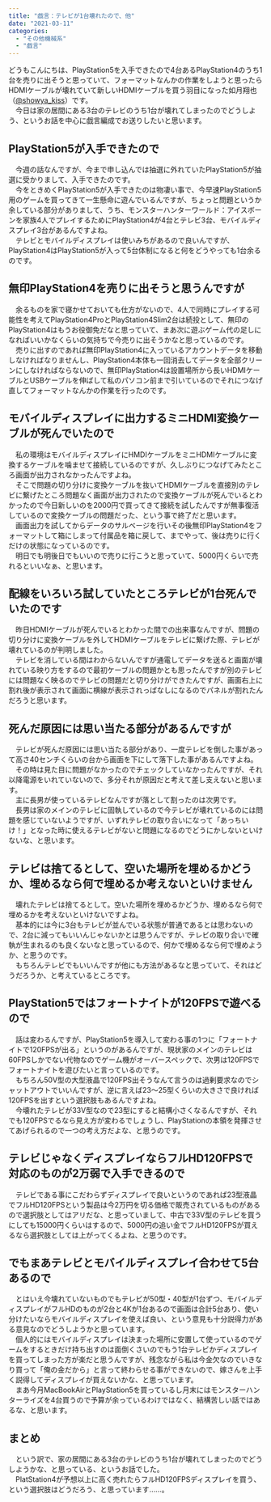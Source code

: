 ```yaml
---
title: "戯言：テレビが1台壊れたので、他"
date: "2021-03-11"
categories: 
  - "その他機械系"
  - "戯言"
---
```


どうもこんにちは、PlayStation5を入手できたので4台あるPlayStation4のうち1台を売りに出そうと思っていて、フォーマットなんかの作業をしようと思ったらHDMIケーブルが壊れていて新しいHDMIケーブルを買う羽目になった如月翔也（[@showya\_kiss](http://twitter.com/showya_kiss)）です。  
　今日は家の居間にある3台のテレビのうち1台が壊れてしまったのでどうしよう、というお話を中心に戯言編成でお送りしたいと思います。  

## PlayStation5が入手できたので

　今週の話なんですが、今まで申し込んでは抽選に外れていたPlayStation5が抽選に受かりまして、入手できたのです。  
　今をときめくPlayStation5が入手できたのは物凄い事で、今早速PlayStation5用のゲームを買ってきて一生懸命に遊んでいるんですが、ちょっと問題というか余している部分がありまして、うち、モンスターハンターワールド：アイスボーンを家族4人でプレイするためにPlayStation4が4台とテレビ3台、モバイルディスプレイ3台があるんですよね。  
　テレビとモバイルディスプレイは使いみちがあるので良いんですが、PlayStation4はPlayStation5が入って5台体制になると何をどうやっても1台余るのです。  

## 無印PlayStation4を売りに出そうと思うんですが

　余るものを家で寝かせておいても仕方がないので、4人で同時にプレイする可能性を考えてPlayStation4ProとPlayStation4Slim2台は続投として、無印のPlayStation4はもうお役御免だなと思っていて、まあ次に遊ぶゲーム代の足しになればいいかなくらいの気持ちで今売りに出そうかなと思っているのです。  
　売りに出すのであれば無印PlayStation4に入っているアカウントデータを移動しなければなりませんし、PlayStation4本体も一回消去してデータを全部クリーンにしなければならないので、無印PlayStation4は設置場所から長いHDMIケーブルとUSBケーブルを伸ばして私のパソコン前まで引いているのでそれにつなげ直してフォーマットなんかの作業を行ったのです。  

## モバイルディスプレイに出力するミニHDMI変換ケーブルが死んでいたので

　私の環境はモバイルディスプレイにHMDIケーブルをミニHDMIケーブルに変換するケーブルを噛ませて接続しているのですが、久しぶりにつなげてみたところ画面が出力されなかったんですよね。  
　そこで問題の切り分けに変換ケーブルを抜いてHDMIケーブルを直接別のテレビに繋げたところ問題なく画面が出力されたので変換ケーブルが死んでいるとわかったので今日新しいのを2000円で買ってきて接続を試したんですが無事復活しているので変換ケーブルの問題だった、という事で終了だと思います。  
　画面出力を試してからデータのサルベージを行いその後無印PlayStation4をフォーマットして箱にしまって付属品を箱に戻して、までやって、後は売りに行くだけの状態になっているのです。  
　明日でも明後日でもいいので売りに行こうと思っていて、5000円くらいで売れるといいなぁ、と思います。  

## 配線をいろいろ試していたところテレビが1台死んでいたのです

　昨日HDMIケーブルが死んでいるとわかった間での出来事なんですが、問題の切り分けに変換ケーブルを外してHDMIケーブルをテレビに繋げた際、テレビが壊れているのが判明しました。  
　テレビを消している間はわからないんですが通電してデータを送ると画面が壊れている映り方をするので最初ケーブルの問題かとも思ったんですが別のテレビには問題なく映るのでテレビの問題だと切り分けができたんですが、画面右上に割れ後が表示されて画面に横線が表示されっぱなしになるのでパネルが割れたんだろうと思います。  

## 死んだ原因には思い当たる部分があるんですが

　テレビが死んだ原因には思い当たる部分があり、一度テレビを倒した事があって高さ40センチくらいの台から画面を下にして落下した事があるんですよね。  
　その時は見た目に問題がなかったのでチェックしていなかったんですが、それ以降電源をいれていないので、多分それが原因だと考えて差し支えないと思います。  
　主に長男が使っているテレビなんですが落として割ったのは次男です。  
　長男は家のメインのテレビに固執しているので今テレビが壊れているのには問題を感じていないようですが、いずれテレビの取り合いになって「あっちいけ！」となった時に使えるテレビがないと問題になるのでどうにかしないといけないな、と思います。  

## テレビは捨てるとして、空いた場所を埋めるかどうか、埋めるなら何で埋めるか考えないといけません

　壊れたテレビは捨てるとして。空いた場所を埋めるかどうか、埋めるなら何で埋めるかを考えないといけないですよね。  
　基本的には今に3台もテレビが並んでいる状態が普通であるとは思わないので、2台に減ってもいいんじゃないかとは思うんですが、テレビの取り合いで確執が生まれるのも良くないなと思っているので、何かで埋めるなら何で埋めようか、と思うのです。  
　もちろんテレビでもいいんですが他にも方法があるなと思っていて、それはどうだろうか、と考えているところです。  

## PlayStation5ではフォートナイトが120FPSで遊べるので

　話は変わるんですが、PlayStation5を導入して変わる事の1つに「フォートナイトで120FPSが出る」というのがあるんですが、現状家のメインのテレビは60FPSしかでない代物なのでゲーム機がオーバースペックで、次男は120FPSでフォートナイトを遊びたいと言っているのです。  
　もちろん50V型の大型液晶で120FPS出そうなんて言うのは過剰要求なのでシャットアウトでいいんですが、逆に言えば23〜25型くらいの大きさで良ければ120FPSを出すという選択肢もあるんですよね。  
　今壊れたテレビが33V型なので23型にすると結構小さくなるんですが、それでも120FPSでるなら見え方が変わるでしょうし、PlayStationの本領を発揮させてあげられるので一つの考え方だよな、と思うのです。  

## テレビじゃなくディスプレイならフルHD120FPSで対応のものが2万弱で入手できるので

　テレビである事にこだわらずディスプレイで良いというのであれば23型液晶でフルHD120FPSという製品は今2万円を切る価格で販売されているものがあるので選択肢としてはアリだな、と思っていまして、中古で33V型のテレビを買うにしても15000円くらいはするので、5000円の追い金でフルHD120FPSが買えるなら選択肢としては上がってくるよね、と思うのです。  

## でもまあテレビとモバイルディスプレイ合わせて5台あるので

　とはいえ今壊れていないものでもテレビが50型・40型が1台ずつ、モバイルディスプレイがフルHDのものが2台と4Kが1台あるので画面は合計5台あり、使い分けたいならモバイルディスプレイを使えば良い、という意見も十分説得力がある意見なのでどうしようかと思っています。  
　個人的にはモバイルディスプレイは決まった場所に安置して使っているのでゲームをするときだけ持ち出すのは面倒くさいのでもう1台テレビかディスプレイを買ってしまった方が楽だと思うんですが、残念ながら私は今金欠なのでいきなり買って「俺の金だから」と言って終わらせる事ができないので、嫁さんを上手く説得してディスプレイが買えないかな、と思っています。  
　まあ今月MacBookAirとPlayStation5を買っているし月末にはモンスターハンターライズを4台買うので予算が余っているわけではなく、結構苦しい話ではあるな、と思います。  

## まとめ

　という訳で、家の居間にある3台のテレビのうち1台が壊れてしまったのでどうしようかな、と思っている、というお話でした。  
　PlatStation4が予想以上に高く売れたらフルHD120FPSディスプレイを買う、という選択肢はどうだろう、と思っています……。
